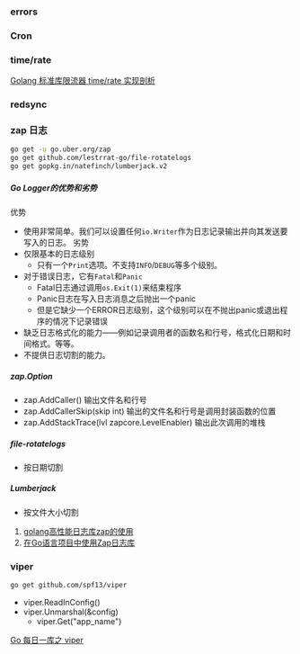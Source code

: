 ### errors

### Cron

### time/rate
[Golang 标准库限流器 time/rate 实现剖析](https://www.cyhone.com/articles/analisys-of-golang-rate/)

### redsync

### zap 日志

```bash
go get -u go.uber.org/zap
go get github.com/lestrrat-go/file-rotatelogs
go get gopkg.in/natefinch/lumberjack.v2
```

##### Go Logger的优势和劣势
优势 
- 使用非常简单。我们可以设置任何`io.Writer`作为日志记录输出并向其发送要写入的日志。
劣势
- 仅限基本的日志级别
    - 只有一个`Print`选项。不支持`INFO`/`DEBUG`等多个级别。
- 对于错误日志，它有`Fatal`和`Panic`
    - Fatal日志通过调用`os.Exit(1)`来结束程序
    - Panic日志在写入日志消息之后抛出一个panic
    - 但是它缺少一个ERROR日志级别，这个级别可以在不抛出panic或退出程序的情况下记录错误
- 缺乏日志格式化的能力——例如记录调用者的函数名和行号，格式化日期和时间格式。等等。
- 不提供日志切割的能力。

##### zap.Option
- zap.AddCaller() 输出文件名和行号
- zap.AddCallerSkip(skip int) 输出的文件名和行号是调用封装函数的位置
- zap.AddStackTrace(lvl zapcore.LevelEnabler) 输出此次调用的堆栈

##### file-rotatelogs
- 按日期切割

##### Lumberjack
- 按文件大小切割

1. [golang高性能日志库zap的使用](https://jian1098.github.io/2020/12/16/42.golang%E9%AB%98%E6%80%A7%E8%83%BD%E6%97%A5%E5%BF%97%E5%BA%93zap%E7%9A%84%E4%BD%BF%E7%94%A8/)
2. [在Go语言项目中使用Zap日志库](https://www.liwenzhou.com/posts/Go/zap/#autoid-1-2-1)


### viper

```bash
go get github.com/spf13/viper
```

- viper.ReadInConfig()
- viper.Unmarshal(&config)
	- viper.Get("app_name")

[Go 每日一库之 viper](https://darjun.github.io/2020/01/18/godailylib/viper/)